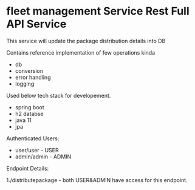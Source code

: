 # fleet management Service Rest Full API Service

This service will update the package distribution details into DB

Contains reference implementation of few operations kinda
* db
* conversion
* error handling
* logging


Used below tech stack for developement.
* spring boot
* h2 databse
* java 11
* jpa

Authenticated Users:

* user/user - USER
* admin/admin - ADMIN

Endpoint Details:

1./distributepackage  - both USER&ADMIN have access for this endpoint.